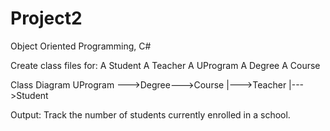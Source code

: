 # Project2
Object Oriented Programming, C#

Create class files for:
A Student
A Teacher
A UProgram
A Degree
A Course

Class Diagram UProgram --->Degree--->Course |--->Teacher
                                            |--->Student

Output: Track the number of students currently enrolled in a school.

